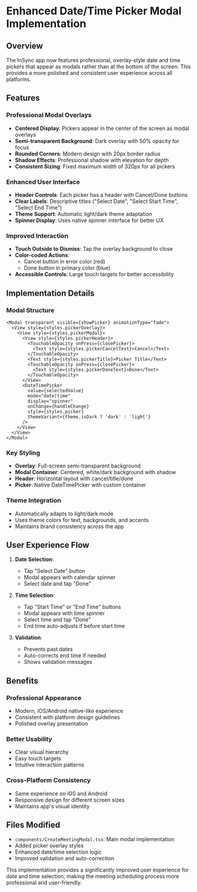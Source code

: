 # Enhanced Date/Time Picker Modal Implementation

## Overview

The InSync app now features professional, overlay-style date and time pickers that appear as modals rather than at the bottom of the screen. This provides a more polished and consistent user experience across all platforms.

## Features

### Professional Modal Overlays
- **Centered Display**: Pickers appear in the center of the screen as modal overlays
- **Semi-transparent Background**: Dark overlay with 50% opacity for focus
- **Rounded Corners**: Modern design with 20px border radius
- **Shadow Effects**: Professional shadow with elevation for depth
- **Consistent Sizing**: Fixed maximum width of 320px for all pickers

### Enhanced User Interface
- **Header Controls**: Each picker has a header with Cancel/Done buttons
- **Clear Labels**: Descriptive titles ("Select Date", "Select Start Time", "Select End Time")
- **Theme Support**: Automatic light/dark theme adaptation
- **Spinner Display**: Uses native spinner interface for better UX

### Improved Interaction
- **Touch Outside to Dismiss**: Tap the overlay background to close
- **Color-coded Actions**: 
  - Cancel button in error color (red)
  - Done button in primary color (blue)
- **Accessible Controls**: Large touch targets for better accessibility

## Implementation Details

### Modal Structure
```tsx
<Modal transparent visible={showPicker} animationType="fade">
  <View style={styles.pickerOverlay}>
    <View style={styles.pickerModal}>
      <View style={styles.pickerHeader}>
        <TouchableOpacity onPress={closePicker}>
          <Text style={styles.pickerCancelText}>Cancel</Text>
        </TouchableOpacity>
        <Text style={styles.pickerTitle}>Picker Title</Text>
        <TouchableOpacity onPress={closePicker}>
          <Text style={styles.pickerDoneText}>Done</Text>
        </TouchableOpacity>
      </View>
      <DateTimePicker
        value={selectedValue}
        mode="date|time"
        display="spinner"
        onChange={handleChange}
        style={styles.picker}
        themeVariant={theme.isDark ? 'dark' : 'light'}
      />
    </View>
  </View>
</Modal>
```

### Key Styling
- **Overlay**: Full-screen semi-transparent background
- **Modal Container**: Centered, white/dark background with shadow
- **Header**: Horizontal layout with cancel/title/done
- **Picker**: Native DateTimePicker with custom container

### Theme Integration
- Automatically adapts to light/dark mode
- Uses theme colors for text, backgrounds, and accents
- Maintains brand consistency across the app

## User Experience Flow

1. **Date Selection**: 
   - Tap "Select Date" button
   - Modal appears with calendar spinner
   - Select date and tap "Done"

2. **Time Selection**:
   - Tap "Start Time" or "End Time" buttons  
   - Modal appears with time spinner
   - Select time and tap "Done"
   - End time auto-adjusts if before start time

3. **Validation**:
   - Prevents past dates
   - Auto-corrects end time if needed
   - Shows validation messages

## Benefits

### Professional Appearance
- Modern, iOS/Android native-like experience
- Consistent with platform design guidelines
- Polished overlay presentation

### Better Usability
- Clear visual hierarchy
- Easy touch targets
- Intuitive interaction patterns

### Cross-Platform Consistency
- Same experience on iOS and Android
- Responsive design for different screen sizes
- Maintains app's visual identity

## Files Modified

- `components/CreateMeetingModal.tsx`: Main modal implementation
- Added picker overlay styles
- Enhanced date/time selection logic
- Improved validation and auto-correction

This implementation provides a significantly improved user experience for date and time selection, making the meeting scheduling process more professional and user-friendly.
